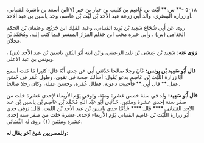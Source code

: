 ٥٠١٨ -** س:** لَيْث بن عَاصِم بن كليب بن خيار بن خير (٧)ابن أسعد بن ناشرة القتباني، أو زرارة المِصْرِي، والد أَبِي زرعة عبد الأحد بْن لَيْث بْن عاصم، وجد ياسين بن عبد الاحد.

روى عَن أَبِي شُجَاع سَعِيد بْن يَزِيد القتباني، وعَبد المَلِك ابن جُرَيْج، وعثمان بْن الحكم الجذامي (س) ، وأبي خيرة محب ابن حذلم القزاز المفسر فيما كتب إليه، ومُحَمَّد بْن عجلان.

**رَوَى عَنه:** سَعِيد بْن عِيسَى بْن تليد الرعيني، وابْن ابنه أَبُو اليُمْنِ ياسين بْن عبد الأحد (س) ، ويونس بن عبد الاعلى.

**قال أَبُو سَعِيد بْن يونس:** كَانَ رجلا صالحا حَدَّثني أَبِي عَن جدي أَنَّهُ قال: كثيرا مَا كنت أسمع أَبَا زرارة اللَّيْث بْن عَاصِم يدعو يَقُول: أسألك صحة في تقوى، وطول عُمَر في حَسَن عمل.** قال أَبِي:** فأجيبت دعوته، فطال عُمَره، وحسن عمله، وكان رجلا صالحا.

**قال أَبُو سَعِيد:** ولد في سنة خمس عشرة ومئة، وتوفي يَوْم الأربعاء لإحدى عشرة خلت من صفر سنة إحدى عشرة ومئتين. حَدَّثَنِي أَبُو عَبْد اللَّهِ مُحَمَّد بْن عَاصِم بْن ياسين بْن عبد الاحد القتباني،**** قال:**** حَدَّثَنَا جدي ياسين بْن عبد الأحد بْن الليث، قال: توفي جدي أَبُو زرارة اللَّيْث بْن عَاصِم القتباني يَوْم الأربعاء لإحدى عشرة خلت من صفر سنة إحدى عشرة ومئتين (١) .روى له النَّسَائي.

**وللمصريين شيخ آخر يقال له:**